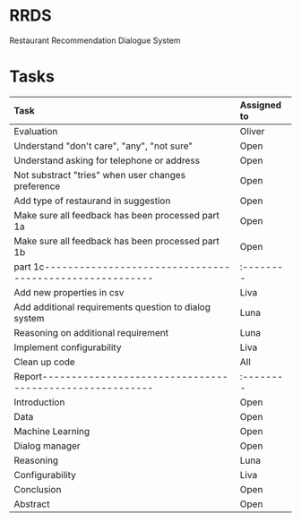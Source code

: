 # RRDS
Restaurant Recommendation Dialogue System

# Tasks

| Task                                | Assigned to |
|:-------------------------------------|:---------|
| Evaluation                       | Oliver      |
| Understand "don't care", "any", "not sure" | Open      |
| Understand asking for telephone or address | Open   |
| Not substract "tries" when user changes preference | Open |
| Add type of restaurand in suggestion | Open |
| Make sure all feedback has been processed part 1a| Open|
| Make sure all feedback has been processed part 1b| Open|
|part 1c--------------------------------------------------------|:--------|
| Add new properties in csv | Liva|
| Add additional requirements question to dialog system | Luna|
| Reasoning on additional requirement | Luna |
| Implement configurability | Liva |
| Clean up code | All|
|Report--------------------------------------------------------|:--------|
| Introduction | Open|
| Data | Open |
| Machine Learning | Open|
| Dialog manager | Open |
| Reasoning | Luna |
| Configurability | Liva |
| Conclusion | Open |
| Abstract | Open |
